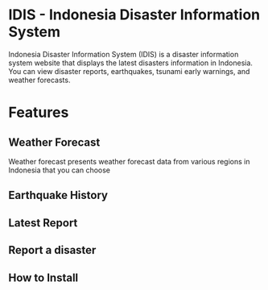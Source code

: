 # IDIS - Indonesia Disaster Information System
Indonesia Disaster Information System (IDIS) is a disaster information system website that displays the latest disasters information in Indonesia. You can view disaster reports, earthquakes, tsunami early warnings, and weather forecasts.

# Features
## Weather Forecast
Weather forecast presents weather forecast data from various regions in Indonesia that you can choose

## Earthquake History


## Latest Report

## Report a disaster

## How to Install